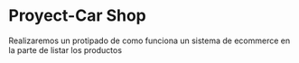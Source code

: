 # Proyect-Car Shop
Realizaremos un protipado de como funciona un sistema de ecommerce en la parte de listar los productos
